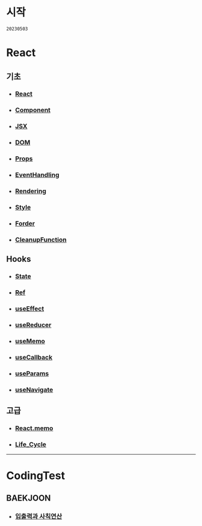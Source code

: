 # 시작
`20230503`

# React
  ## 기초
  - ### [React](/React/React.md)
  - ### [Component](/React/Component.md)
  - ### [JSX](/React//JSX.md)
  - ### [DOM](/React/DOM.md)
  - ### [Props](/React/Props.md)
  - ### [EventHandling](/React/Event.md)
  - ### [Rendering](/React/Rendering.md)
  - ### [Style](/React/Style.md)
  - ### [Forder](/React/Forder.md)
  - ### [CleanupFunction](/React//CleanupFunction.md)

  ## Hooks
  - ### [State](/React/State.md)
  - ### [Ref](/React/Ref.md)
  - ### [useEffect](/React/useEffect.md)
  - ### [useReducer](/React/useReducer.md)
  - ### [useMemo](/React/useMemo.md)
  - ### [useCallback](/React/useCallback.md)
  - ### [useParams](/React/useParams.md)
  - ### [useNavigate](/React/useNavigate.md)

  ## 고급
  - ### [React.memo](/React/React.memo.md)
  - ### [Life_Cycle](/React/Lifecycle.md)
---

# CodingTest
  ## BAEKJOON
  - ### [입출력과 사칙연산](/CodingTest/baekjoon/%EC%9E%85%EC%B6%9C%EB%A0%A5%EA%B3%BC%20%EC%82%AC%EC%B9%99%EC%97%B0%EC%82%B0/)


